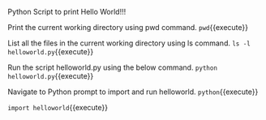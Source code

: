 Python Script to print Hello World!!!

Print the current working directory using pwd command.
`
pwd
`{{execute}}

List all the files in the current working directory using ls command.
`
ls -l helloworld.py
`{{execute}}

Run the script helloworld.py using the below command.
`
python helloworld.py
`{{execute}}

Navigate to Python prompt to import and run helloworld.
`
python
`{{execute}}

`
import helloworld
`{{execute}}
